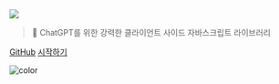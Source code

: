 <!-- _coverpage.md -->

<img class="logo" src="https://cdn.jsdelivr.net/gh/KudoAI/chatgpt.js@058fdea/assets/images/logos/chatgpt.js/with-reflection/darkmode/logo-1504x334.png">

> 🤖 ChatGPT를 위한 강력한 클라이언트 사이드 자바스크립트 라이브러리

[GitHub](https://github.com/KudoAI/chatgpt.js)
[시작하기](#⚡-라이브러리-불러오는-중)

<!-- background color -->

![color](transparent)
